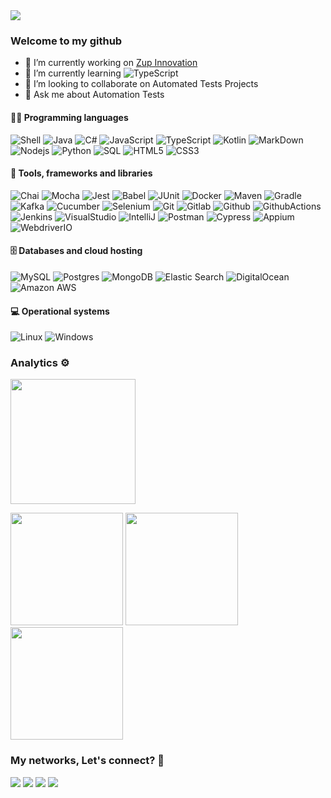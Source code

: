 <img src="https://media4.giphy.com/media/Nx0rz3jtxtEre/giphy.gif">

### Welcome to my github

- 🔭 I’m currently working on [Zup Innovation](https://github.com/ZupIT)
- 🌱 I’m currently learning ![TypeScript](https://img.shields.io/badge/-TypeScript%20-%23525252.svg?style=flat&logo=typescript&)
- 👯 I’m looking to collaborate on Automated Tests Projects
- 💬 Ask me about Automation Tests

#### 👨‍💻 Programming languages
![Shell](https://img.shields.io/badge/Shell%20-%23525252.svg?style=flat&logo=gnu-bash&)
![Java](https://img.shields.io/badge/-Java%20-%23525252.svg?style=flat&logo=Java&logoColor=white&)
![C#](https://img.shields.io/badge/-C%23%20-%23525252.svg?style=flat-square&logo=c)
![JavaScript](https://img.shields.io/badge/-JavaScript%20-%23525252.svg?style=flat&logo=JavaScript&logoColor=yellow&)
![TypeScript](https://img.shields.io/badge/-TypeScript%20-%23525252.svg?style=flat&logo=TypeScript&logoColor=blue&)
![Kotlin](https://img.shields.io/badge/-Kotlin%20-%23525252.svg?style=flat&logo=kotlin&)
![MarkDown](https://img.shields.io/badge/-Markdown%20-%23525252.svg?style=flat&logo=markdown&)
![Nodejs](https://img.shields.io/badge/-Nodejs%20-%23525252.svg?style=flat&logo=node.js&)
![Python](https://img.shields.io/badge/-Python%20-%23525252.svg?style=flat&logo=Python&)
![SQL](https://img.shields.io/badge/SQL%20-%23525252.svg?style=flat&logo=amazon-dynamodb&)
![HTML5](https://img.shields.io/badge/-HTML5%20-%23525252.svg?style=flat-square&logo=html5&logoColor=orange)
![CSS3](https://img.shields.io/badge/-CSS3%20-%23525252.svg?style=flat-square&logo=css3&logoColor=blue)

#### 🧰 Tools, frameworks and libraries

![Chai](https://img.shields.io/badge/-Chai%20-%23525252.svg?style=flat&logo=Chai&logoColor=red&)
![Mocha](https://img.shields.io/badge/-Mocha%20-%23525252.svg?style=flat&logo=Mocha&)
![Jest](https://img.shields.io/badge/-Jest%20-%23525252.svg?style=flat&logo=Jest&logoColor=pink&)
![Babel](https://img.shields.io/badge/-Babel%20-%23525252.svg?style=flat&logo=Babel&)
![JUnit](https://img.shields.io/badge/-JUnit%20-%23525252.svg?style=flat&logo=cachet&)
![Docker](https://img.shields.io/badge/-Docker%20-%23525252.svg?style=flat&logo=docker&)
![Maven](https://img.shields.io/badge/-Maven%20-%23525252.svg?style=flat&logo=apache-maven&logoColor=ffb9b4&)
![Gradle](https://img.shields.io/badge/-Gradle%20-%23525252.svg?style=flat&logo=Gradle&)
![Kafka](https://img.shields.io/badge/-Kafka%20-%23525252.svg?style=flat&logo=apache-kafka&)
![Cucumber](https://img.shields.io/badge/-Cucumber%20-%23525252.svg?style=flat&logo=cucumber&)
![Selenium](https://img.shields.io/badge/-Selenium%20-%23525252.svg?style=flat&logo=selenium&)
![Git](https://img.shields.io/badge/-Git%20-%23525252.svg?style=flat&logo=git&)
![Gitlab](https://img.shields.io/badge/-Gitlab%20-%23525252.svg?style=flat&logo=Gitlab&)
![Github](https://img.shields.io/badge/-GitHub%20-%23525252.svg?style=flat&logo=github&)
![GithubActions](https://img.shields.io/badge/GitHub%20Actions%20%20-%23525252.svg?style=flat&logo=github-actions&logoColor=white&)
![Jenkins](https://img.shields.io/badge/Jenkins%20-%23525252.svg?style=flat&logo=Jenkins&)
![VisualStudio](https://img.shields.io/badge/-Visual%20Studio%20Code%20-%23525252.svg?style=flat&logo=visual-studio-code&logoColor=007ACC&)
![IntelliJ](https://img.shields.io/badge/-IntelliJ%20-%23525252.svg?style=flat&logo=jetbrains&)
![Postman](https://img.shields.io/badge/-Postman%20-%23525252.svg?style=flat&logo=postman&)
![Cypress](https://img.shields.io/badge/-Cypress%20-%23525252.svg?style=flat&logo=cypress&)
![Appium](https://img.shields.io/badge/-Appium%20-%23525252.svg?style=flat&logo=selenium&logoColor=purple&)
![WebdriverIO](https://img.shields.io/badge/-WebdriverIO%20-%23525252.svg?style=flat&logo=WebdriverIO)

#### 🗄️ Databases and cloud hosting

![MySQL](https://img.shields.io/badge/-MySQL%20-%23525252.svg?style=flat&logo=mysql&logoColor=white&)
![Postgres](https://img.shields.io/badge/-PostgreSQL%20-%23525252.svg?style=flat&logo=postgresql&)
![MongoDB](https://img.shields.io/badge/MongoDB%20-%23525252.svg?style=flat&logo=MongoDB&)
![Elastic Search](https://img.shields.io/badge/-ElasticSearch%20-%23525252.svg?style=flat-square&logo=elasticsearch)
![DigitalOcean](https://img.shields.io/badge/-Digital%20Ocean%20-%23525252.svg??style=flat-square&logo=digitalocean)
![Amazon AWS](https://img.shields.io/badge/Amazon%20AWS%20-%23525252.svg?style=flat-square&logo=amazon-aws&logoColor=orange)

#### 💻 Operational systems
![Linux](https://img.shields.io/badge/-Linux%20-%23525252.svg?style=flat&logo=linux&logoColor=white&)
![Windows](https://img.shields.io/badge/-Windows%20-%23525252.svg?style=flat&logo=Windows&)

### Analytics ⚙️

<p align="left">
  <a href="https://github.com/victorguerrabh">
    <img height="200em" src="https://raw.githubusercontent.com/victorguerrabh/victorguerrabh/main/profile-summary-card-output/default/0-profile-details.svg"/>
  </a>
</p>

<p align="left">
  <img height="180em" src="https://raw.githubusercontent.com/victorguerrabh/victorguerrabh/main/profile-summary-card-output/default/3-stats.svg">
  <img height="180em" src="https://github-readme-stats.vercel.app/api/top-langs/?username=victorguerrabh&layout=compact&langs_count=8&hide=HCL"/>
  <img height="180em" src="https://github-readme-streak-stats.herokuapp.com/?user=victorguerrabh" />
</p>



<!--
<h2 align="center">👨‍💻 Recommended Repositories </h2>
<br>
<div width="100%" align="center">
  <a align="left" href="https://github.com/rafaelbercam/boilerplates" title="Boilerplates"><img align="left" height="115" src="https://github-readme-stats.vercel.app/api/pin/?username=rafaelbercam&repo=Boilerplates&theme=react&border_color=61dafb&border_radius=10"></a>
</div>
<div width="100%" align="center">
  <a align="left" href="https://github.com/rafaelbercam/api-tests-typescript" title="API Tests with TypeScript"><img align="left" height="115" src="https://github-readme-stats.vercel.app/api/pin/?username=rafaelbercam&repo=api-tests-typescript&theme=react&border_color=61dafb&border_radius=10"></a>
</div>
<br/>
<br></br><br></br><br></br>
-->

### My networks, Let's connect? 🤝
<p align="left">
<a href="https://www.linkedin.com/in/vguerrax/"><img src="https://img.shields.io/badge/-vguerrax-0077B5?style=flat&logo=Linkedin&logoColor=white"/></a>
<a href="https://twitter.com/vguerrax"><img src="https://img.shields.io/badge/-@vguerrax-%231DA1F2?style=flat&logo=twitter&logoColor=white"/></a>
<a href="https://medium.com/@vguerrax"><img src="https://img.shields.io/badge/-@vguerrax-%2312100E?style=flat&logo=medium&logoColor=white"/></a>
<a href="mailto:vguerrax@gmail.com"><img src="https://img.shields.io/badge/-vguerrax@gmail.com-D14836?style=flat&logo=Gmail&logoColor=white"/></a>
</p>
